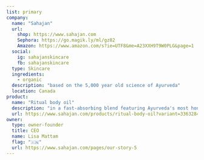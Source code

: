 ```yaml
---
list: primary
company:
  name: "Sahajan"
  url:
    shop: https://www.sahajan.com
    Sephora: https://go.magik.ly/ml/gz82
    Amazon: https://www.amazon.com/s?ie=UTF8&me=A23XXH9T9W0PLG&page=1
  social:
    ig: sahajanskincare
    fb: sahajanskincare
  type: Skincare
  ingredients:
    - organic
  description: "based on the 5,000 year old science of Ayurveda"
  location: Canada
product:
  name: "Ritual body oil"
  description: "in a fast-absorbing blend featuring Ayurveda's most honored oils"
  url: https://www.sahajan.com/products/ritual-body-oil?variant=33632840579
owner:
  type: owner-founder
  title: CEO
  name: Lisa Mattam
  flag: "🇮🇳"
  url: https://www.sahajan.com/pages/our-story-5
---
```

